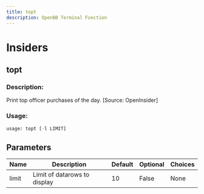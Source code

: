 ```yaml
---
title: topt
description: OpenBB Terminal Function
---
```


# Insiders

## topt

### Description: 

Print top officer purchases of the day. [Source: OpenInsider]

### Usage: 
```python
usage: topt [-l LIMIT]
```

## Parameters

| Name | Description | Default | Optional | Choices |
| ---- | ----------- | ------- | -------- | ------- |
| limit | Limit of datarows to display | 10 | False | None |


